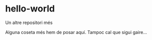 # hello-world
Un altre repositori més

Alguna coseta més hem de posar aquí.
Tampoc cal que sigui gaire...
